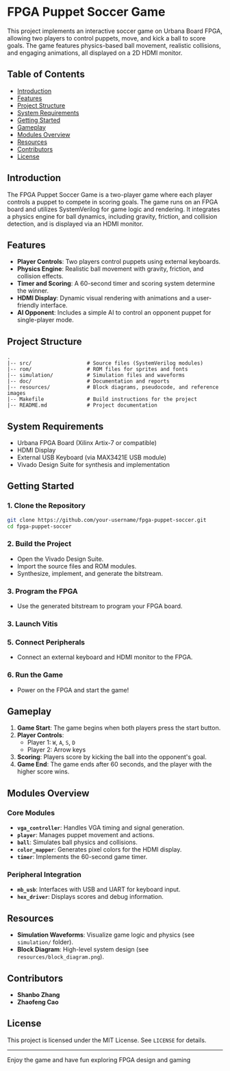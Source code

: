 # FPGA Puppet Soccer Game

This project implements an interactive soccer game on Urbana Board FPGA, allowing two players to control puppets, move, and kick a ball to score goals. The game features physics-based ball movement, realistic collisions, and engaging animations, all displayed on a 2D HDMI monitor.

## Table of Contents
- [Introduction](#introduction)
- [Features](#features)
- [Project Structure](#project-structure)
- [System Requirements](#system-requirements)
- [Getting Started](#getting-started)
- [Gameplay](#gameplay)
- [Modules Overview](#modules-overview)
- [Resources](#resources)
- [Contributors](#contributors)
- [License](#license)

## Introduction
The FPGA Puppet Soccer Game is a two-player game where each player controls a puppet to compete in scoring goals. The game runs on an FPGA board and utilizes SystemVerilog for game logic and rendering. It integrates a physics engine for ball dynamics, including gravity, friction, and collision detection, and is displayed via an HDMI monitor.

## Features
- **Player Controls**: Two players control puppets using external keyboards.
- **Physics Engine**: Realistic ball movement with gravity, friction, and collision effects.
- **Timer and Scoring**: A 60-second timer and scoring system determine the winner.
- **HDMI Display**: Dynamic visual rendering with animations and a user-friendly interface.
- **AI Opponent**: Includes a simple AI to control an opponent puppet for single-player mode.

## Project Structure
```
.
|-- src/                  # Source files (SystemVerilog modules)
|-- rom/                  # ROM files for sprites and fonts
|-- simulation/           # Simulation files and waveforms
|-- doc/                  # Documentation and reports
|-- resources/            # Block diagrams, pseudocode, and reference images
|-- Makefile              # Build instructions for the project
|-- README.md             # Project documentation
```

## System Requirements
- Urbana FPGA Board (Xilinx Artix-7 or compatible)
- HDMI Display
- External USB Keyboard (via MAX3421E USB module)
- Vivado Design Suite for synthesis and implementation

## Getting Started
### 1. Clone the Repository
```bash
git clone https://github.com/your-username/fpga-puppet-soccer.git
cd fpga-puppet-soccer
```

### 2. Build the Project
- Open the Vivado Design Suite.
- Import the source files and ROM modules.
- Synthesize, implement, and generate the bitstream.

### 3. Program the FPGA
- Use the generated bitstream to program your FPGA board.

### 3. Launch Vitis

### 5. Connect Peripherals
- Connect an external keyboard and HDMI monitor to the FPGA.

### 6. Run the Game
- Power on the FPGA and start the game!

## Gameplay
1. **Game Start**: The game begins when both players press the start button.
2. **Player Controls**:
   - Player 1: `W`, `A`, `S`, `D`
   - Player 2: Arrow keys
3. **Scoring**: Players score by kicking the ball into the opponent's goal.
4. **Game End**: The game ends after 60 seconds, and the player with the higher score wins.

## Modules Overview
### Core Modules
- **`vga_controller`**: Handles VGA timing and signal generation.
- **`player`**: Manages puppet movement and actions.
- **`ball`**: Simulates ball physics and collisions.
- **`color_mapper`**: Generates pixel colors for the HDMI display.
- **`timer`**: Implements the 60-second game timer.

### Peripheral Integration
- **`mb_usb`**: Interfaces with USB and UART for keyboard input.
- **`hex_driver`**: Displays scores and debug information.

## Resources
- **Simulation Waveforms**: Visualize game logic and physics (see `simulation/` folder).
- **Block Diagram**: High-level system design (see `resources/block_diagram.png`).

## Contributors
- **Shanbo Zhang**
- **Zhaofeng Cao**

## License
This project is licensed under the MIT License. See `LICENSE` for details.

---
Enjoy the game and have fun exploring FPGA design and gaming

